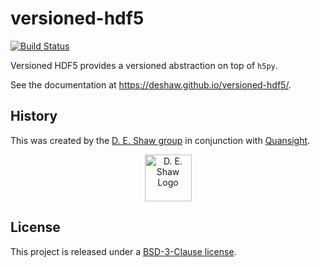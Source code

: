 # versioned-hdf5

[![Build
Status](https://travis-ci.org/deshaw/versioned-hdf5.svg?branch=master)](https://travis-ci.org/deshaw/versioned-hdf5)

Versioned HDF5 provides a versioned abstraction on top of `h5py`.

See the documentation at https://deshaw.github.io/versioned-hdf5/.

## History
This was created by the [D. E. Shaw group](https://www.deshaw.com/) in conjunction with [Quansight](https://www.quansight.com/).

<p align="center">
    <a href="https://www.deshaw.com">
       <img src="https://www.deshaw.com/assets/logos/black_logo_417x125.png" alt="D. E. Shaw Logo" height="75" >
    </a>
</p>

## License
This project is released under a [BSD-3-Clause license](https://github.com/deshaw/versioned-hdf5/blob/master/LICENSE).
